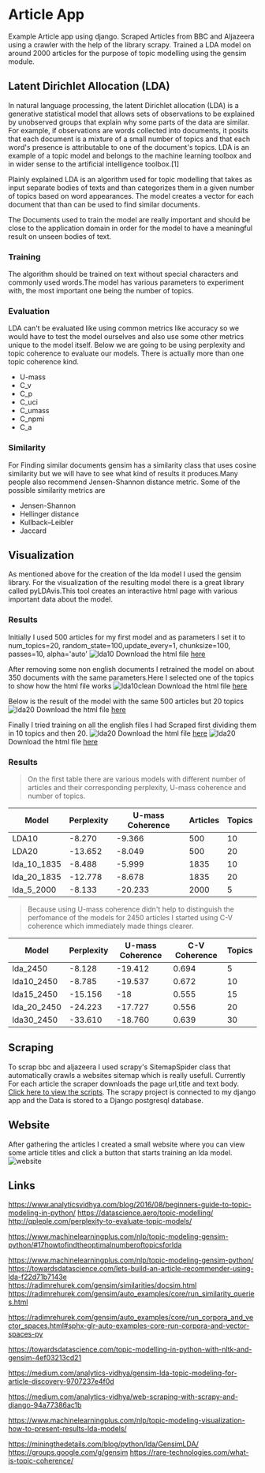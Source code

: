# Article App

Example Article app using django.
Scraped Articles from BBC and Aljazeera using a crawler with the help of the library scrapy.
Trained a LDA model on around 2000 articles for the  purpose of topic modelling using the gensim module.

## Latent Dirichlet Allocation (LDA)

In natural language processing, the latent Dirichlet allocation (LDA) is a generative statistical model that allows sets of observations to be explained by unobserved groups that explain why some parts of the data are similar. For example, if observations are words collected into documents, it posits that each document is a mixture of a small number of topics and that each word's presence is attributable to one of the document's topics. LDA is an example of a topic model and belongs to the machine learning toolbox and in wider sense to the artificial intelligence toolbox.[1]

Plainly explained LDA is an algorithm used for topic modelling that takes as input separate bodies of texts and than categorizes them in a given number of topics based on word appearances. The model creates a vector for each document that than can be used to find similar documents.

The Documents used to train the model are really important and should be close to the application domain in order for the model to have a meaningful result on unseen bodies of text.
### Training

The algorithm should be trained on text without special characters and commonly used words.The model has various parameters to experiment with, the most important one being the number of topics.

### Evaluation

LDA can't be evaluated like using common metrics like accuracy so we would have to test the model ourselves and also use some other metrics unique to the model itself.  Below we are going to be using perplexity and topic coherence to evaluate our models.
There is actually more than one topic coherence kind.
- U-mass
- C_v
- C_p
- C_uci
- C_umass
- C_npmi
- C_a
### Similarity

For Finding similar documents gensim has a similarity class that uses cosine similarity but we will have to see what kind of results it produces.Many people also recommend Jensen-Shannon distance metric.
Some of the possible  similarity metrics are
- Jensen-Shannon
- Hellinger distance
- Kullback–Leibler
- Jaccard

## Visualization

As mentioned above for the creation of the lda model I used the gensim library. For the visualization of the resulting model there is a great library called pyLDAvis.This tool creates an interactive html page with various important data about the model.

### Results

Initially I used 500 articles for my first model and as parameters I set it to num_topics=20, random_state=100,update_every=1, chunksize=100, passes=10, alpha='auto'
![lda10](images/lda10.jpg)
Download the html file [here]( https://github.com/fabianhoegger/Article_App/blob/main/main/properties/lda/lda10/ldavis10.html)

After removing some non english documents I retrained the model on about 350 documents with the same parameters.Here I selected one of the topics to show how the html file works
![lda10clean](images/lda10cleaned.jpg)
Download the html file [here]( https://github.com/fabianhoegger/Article_App/blob/main/main/properties/lda/lda10/lda10_cleaned/ldavis10clean.html)

Below is the result of the model with the same 500 articles but 20 topics
![lda20](images/lda20.png)
Download the html file [here](https://github.com/fabianhoegger/Article_App/blob/main/main/properties/lda/lda20/ldavis20.html)

Finally I tried training on all the english files I had Scraped
first dividing them in 10 topics and then 20.
![lda20](images/lda10_1835.png)
Download the html file [here](hhttps://github.com/fabianhoegger/Article_App/blob/main/main/properties/lda/lda_1835/lda_10_1835/ldavisall.html)
![lda20](images/lda20_1835.png)
Download the html file [here](https://github.com/fabianhoegger/Article_App/blob/main/main/properties/lda/lda_1835/lda_20_1835/ldavisall20.html)

### Results
>On the first table there are various models with different number of articles and their corresponding perplexity, U-mass coherence and number of topics.

|Model | Perplexity |  U-mass Coherence| Articles |Topics
| -----| ----------  | ----------------|----------|------|
| LDA10 | -8.270   | -9.366|         500|10|
| LDA20 | -13.652  |  -8.049|      500|20|
|lda_10_1835|-8.488| -5.999|      1835|10|
|lda_20_1835 | -12.778| -8.678|   1835|20|
|lda_5_2000|-8.133    | -20.233|   2000|5|

> Because  using U-mass coherence didn't help to distinguish the perfomance of the models for 2450 articles I started using  C-V coherence which immediately made things clearer.

|Model | Perplexity |  U-mass Coherence| C-V Coherence|Topics
| -----| ----------  | ----------------|----------|----|
|lda_2450|-8.128     | -19.412|0.694| 5|
|lda10_2450|-8.785   |-19.537|0.672|10|
|lda15_2450|-15.156 |-18|0.555|15|
|lda_20_2450|-24.223 |-17.727| 0.556|20|
|lda30_2450|-33.610| -18.760| 0.639 |30|

## Scraping

To scrap bbc and aljazeera I used scrapy's SitemapSpider class that automatically crawls a websites sitemap which is really usefull.
Currently For each article the scraper downloads the page url,title and text body.
[Click here to view the scripts](https://github.com/fabianhoegger/Article_App/tree/main/main/scraper/scraper/spiders).
The scrapy project is connected to my django app and the
Data is stored to a Django postgresql database.
## Website

After gathering the articles I created a small website where you can view some article titles and click a button that starts training an lda model.
![website](images/website.png)

## Links



https://www.analyticsvidhya.com/blog/2016/08/beginners-guide-to-topic-modeling-in-python/
https://datascience.aero/topic-modelling/
http://qpleple.com/perplexity-to-evaluate-topic-models/


https://www.machinelearningplus.com/nlp/topic-modeling-gensim-python/#17howtofindtheoptimalnumberoftopicsforlda


https://www.machinelearningplus.com/nlp/topic-modeling-gensim-python/
https://towardsdatascience.com/lets-build-an-article-recommender-using-lda-f22d71b7143e
https://radimrehurek.com/gensim/similarities/docsim.html
https://radimrehurek.com/gensim/auto_examples/core/run_similarity_queries.html

https://radimrehurek.com/gensim/auto_examples/core/run_corpora_and_vector_spaces.html#sphx-glr-auto-examples-core-run-corpora-and-vector-spaces-py

https://towardsdatascience.com/topic-modelling-in-python-with-nltk-and-gensim-4ef03213cd21

https://medium.com/analytics-vidhya/gensim-lda-topic-modeling-for-article-discovery-9707237e4f0d

https://medium.com/analytics-vidhya/web-scraping-with-scrapy-and-django-94a77386ac1b


https://www.machinelearningplus.com/nlp/topic-modeling-visualization-how-to-present-results-lda-models/

https://miningthedetails.com/blog/python/lda/GensimLDA/
https://groups.google.com/g/gensim
https://rare-technologies.com/what-is-topic-coherence/

